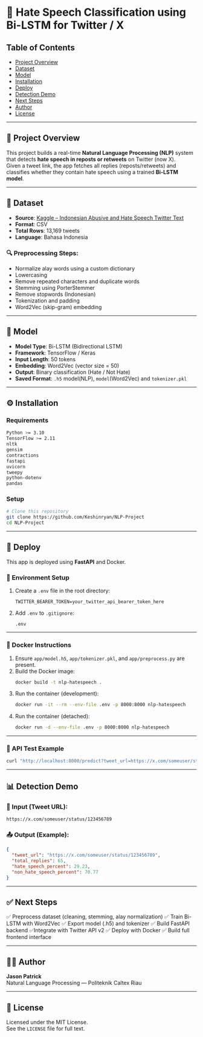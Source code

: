 # 🚨 Hate Speech Classification using Bi-LSTM for Twitter / X

## Table of Contents
- [Project Overview](#project-overview)
- [Dataset](#dataset)
- [Model](#model)
- [Installation](#installation)
- [Deploy](#deploy)
- [Detection Demo](#detection-demo)
- [Next Steps](#next-steps)
- [Author](#author)
- [License](#license)

---

## 📌 Project Overview 

This project builds a real-time **Natural Language Processing (NLP)** system that detects **hate speech in reposts or retweets** on Twitter (now X).  
Given a tweet link, the app fetches all replies (reposts/retweets) and classifies whether they contain hate speech using a trained **Bi-LSTM model**.

---

## 📂 Dataset

- **Source**: [Kaggle – Indonesian Abusive and Hate Speech Twitter Text](https://www.kaggle.com/datasets/ilhamfp31/indonesian-abusive-and-hate-speech-twitter-text?select=data.csv)  
- **Format**: CSV  
- **Total Rows**: 13,169 tweets  
- **Language**: Bahasa Indonesia  

### 🔍 Preprocessing Steps:
- Normalize alay words using a custom dictionary
- Lowercasing
- Remove repeated characters and duplicate words
- Stemming using PorterStemmer
- Remove stopwords (Indonesian)
- Tokenization and padding
- Word2Vec (skip-gram) embedding

---

## 🧠 Model

- **Model Type**: Bi-LSTM (Bidirectional LSTM)
- **Framework**: TensorFlow / Keras
- **Input Length**: 50 tokens
- **Embedding**: Word2Vec (vector size = 50)
- **Output**: Binary classification (Hate / Not Hate)
- **Saved Format**: `.h5` model(NLP), `model`(Word2Vec) and `tokenizer.pkl`

---

## ⚙️ Installation

### Requirements

```bash
Python >= 3.10
TensorFlow >= 2.11
nltk
gensim
contractions
fastapi
uvicorn
tweepy
python-dotenv
pandas
```

### Setup

```bash
# Clone this repository
git clone https://github.com/Keshinryan/NLP-Project
cd NLP-Project
```

---

## 🚀 Deploy

This app is deployed using **FastAPI** and Docker.

### 🔐 Environment Setup

1. Create a `.env` file in the root directory:
   ```env
   TWITTER_BEARER_TOKEN=your_twitter_api_bearer_token_here
   ```

2. Add `.env` to `.gitignore`:
   ```
   .env
   ```

---

### 🐳 Docker Instructions

1. Ensure `app/model.h5`, `app/tokenizer.pkl`, and `app/preprocess.py` are present.
2. Build the Docker image:
   ```bash
   docker build -t nlp-hatespeech .
   ```
3. Run the container (development):
   ```bash
   docker run -it --rm --env-file .env -p 8000:8000 nlp-hatespeech
   ```
4. Run the container (detached):
   ```bash
   docker run -d --env-file .env -p 8000:8000 nlp-hatespeech
   ```

---

### 🧪 API Test Example

```bash
curl "http://localhost:8000/predict?tweet_url=https://x.com/someuser/status/123456789"
```

---

## 📊 Detection Demo

### 🔗 Input (Tweet URL):
```
https://x.com/someuser/status/123456789
```

### 📤 Output (Example):
```json
{
  "tweet_url": "https://x.com/someuser/status/123456789",
  "total_replies": 65,
  "hate_speech_percent": 29.23,
  "non_hate_speech_percent": 70.77
}
```

---

## ✅ Next Steps

✅ Preprocess dataset (cleaning, stemming, alay normalization)
✅ Train Bi-LSTM with Word2Vec
✅ Export model (.h5) and tokenizer
✅ Build FastAPI backend
✅Integrate with Twitter API v2
✅ Deploy with Docker
✅ Build full frontend interface

---

## 👨‍💻 Author

**Jason Patrick**  
Natural Language Processing — Politeknik Caltex Riau

---

## 📄 License

Licensed under the MIT License.  
See the `LICENSE` file for full text.